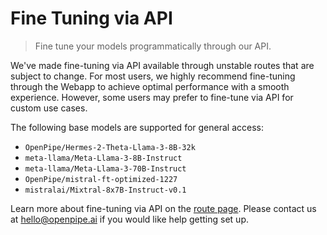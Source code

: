 # Fine Tuning via API

>  Fine tune your models programmatically through our API.

We've made fine-tuning via API available through unstable routes that are subject to change. For most users,
we highly recommend fine-tuning through the Webapp to achieve optimal performance with a smooth experience.
However, some users may prefer to fine-tune via API for custom use cases.

The following base models are supported for general access:

* `OpenPipe/Hermes-2-Theta-Llama-3-8B-32k`
* `meta-llama/Meta-Llama-3-8B-Instruct`
* `meta-llama/Meta-Llama-3-70B-Instruct`
* `OpenPipe/mistral-ft-optimized-1227`
* `mistralai/Mixtral-8x7B-Instruct-v0.1`

Learn more about fine-tuning via API on the [route page](/api-reference/post-unstablefinetunecreate).
Please contact us at [hello@openpipe.ai](mailto:hello@openpipe.ai) if you would like help getting set up.
